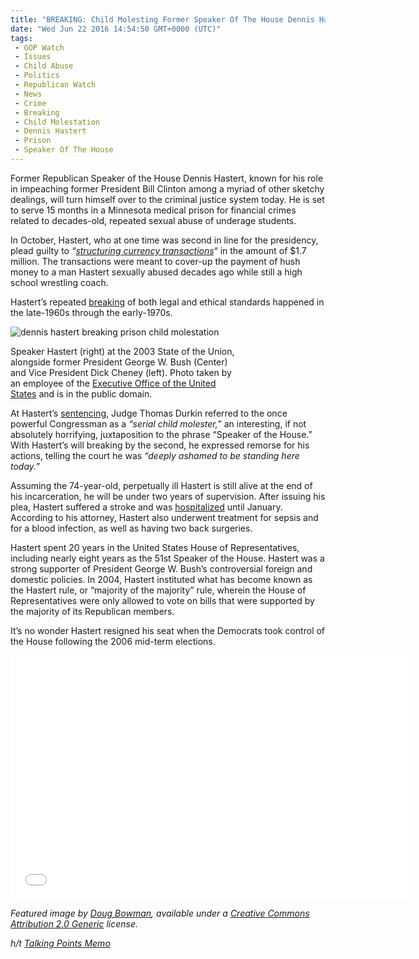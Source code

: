 ```yaml
---
title: "BREAKING: Child Molesting Former Speaker Of The House Dennis Hastert Going To Prison TODAY"
date: "Wed Jun 22 2016 14:54:50 GMT+0000 (UTC)"
tags: 
 - GOP Watch
 - Issues
 - Child Abuse
 - Politics
 - Republican Watch
 - News
 - Crime
 - Breaking
 - Child Molestation
 - Dennis Hastert
 - Prison
 - Speaker Of The House
---
```

<p>Former Republican Speaker of the House Dennis Hastert, known for his role in impeaching former President Bill Clinton among a myriad of other sketchy dealings, will turn himself over to the criminal justice system today. He is set to serve 15 months in a Minnesota medical prison for financial crimes related to decades-old, repeated sexual abuse of underage students.</p><p><!-- Quick Adsense WordPress Plugin: http://quicksense.net/ --></p><p>In October, Hastert, who at one time was second in line for the presidency, plead guilty to <em>&#x201C;<a href="http://talkingpointsmemo.com/livewire/former-house-speaker-dennis-hastert-to-report-to-prison?utm_content=buffer7053c&amp;utm_medium=social&amp;utm_source=twitter.com&amp;utm_campaign=buffer" onclick="__gaTracker(&apos;send&apos;, &apos;event&apos;, &apos;outbound-article&apos;, &apos;http://talkingpointsmemo.com/livewire/former-house-speaker-dennis-hastert-to-report-to-prison?utm_content=buffer7053c&amp;utm_medium=social&amp;utm_source=twitter.com&amp;utm_campaign=buffer&apos;, &apos;structuring currency transactions&apos;);">structuring currency transactions</a>&#x201C;</em> in the amount of $1.7 million. The transactions were meant to cover-up the payment of hush money to a man Hastert sexually abused decades ago while still a high school wrestling coach.</p><p>Hastert&#x2019;s repeated <a href="http://abcnews.go.com/Politics/speaker-house-dennis-hastert-report-prison/story?id=40026897" onclick="__gaTracker(&apos;send&apos;, &apos;event&apos;, &apos;outbound-article&apos;, &apos;http://abcnews.go.com/Politics/speaker-house-dennis-hastert-report-prison/story?id=40026897&apos;, &apos;breaking&apos;);">breaking</a> of both legal and ethical standards happened in the late-1960s through the early-1970s.</p><div id="attachment_138537" style="width: 360px" class="wp-caption aligncenter"><img class="size-medium wp-image-138537" src="//i1.wp.com/cdn.liberalamerica.org/wp-content/uploads/2016/06/Dick_Cheney_at_the_2003_State_of_the_Union-350x273.jpg?resize=350%2C273" alt="dennis hastert breaking prison child molestation" srcset="//cdn.liberalamerica.org/wp-content/uploads/2016/06/Dick_Cheney_at_the_2003_State_of_the_Union.jpg 350w, //cdn.liberalamerica.org/wp-content/uploads/2016/06/Dick_Cheney_at_the_2003_State_of_the_Union.jpg 64w, //cdn.liberalamerica.org/wp-content/uploads/2016/06/Dick_Cheney_at_the_2003_State_of_the_Union.jpg 514w" sizes="(max-width: 350px) 100vw, 350px" data-recalc-dims="1">
<p class="wp-caption-text">Speaker Hastert (right) at the 2003 State of the Union, alongside former President George W. Bush (Center) and Vice President Dick Cheney (left). Photo taken by an employee of the <a href="https://commons.wikimedia.org/wiki/File:Dick_Cheney_at_the_2003_State_of_the_Union.jpg" onclick="__gaTracker(&apos;send&apos;, &apos;event&apos;, &apos;outbound-article&apos;, &apos;https://commons.wikimedia.org/wiki/File:Dick_Cheney_at_the_2003_State_of_the_Union.jpg&apos;, &apos;Executive Office of the United States&apos;);">Executive Office of the United States</a> and is in the public domain.</p>
</div><p>At Hastert&#x2019;s <a href="http://talkingpointsmemo.com/livewire/hastert-sentenced-in-hus-money-case" onclick="__gaTracker(&apos;send&apos;, &apos;event&apos;, &apos;outbound-article&apos;, &apos;http://talkingpointsmemo.com/livewire/hastert-sentenced-in-hus-money-case&apos;, &apos;sentencing&apos;);">sentencing</a>, Judge Thomas Durkin referred to the once powerful Congressman as a <em>&#x201C;serial child molester,&#x201D;</em> an interesting, if not absolutely horrifying, juxtaposition to the phrase &#x201C;Speaker of the House.&#x201D; With Hastert&#x2019;s will breaking by the second, he expressed remorse for his actions, telling the court he was <em>&#x201C;deeply ashamed to be standing here today.&#x201D;</em></p><p>Assuming the 74-year-old, perpetually ill Hastert is still alive at the end of his incarceration, he will be under two years of supervision. After issuing his plea, Hastert suffered a stroke and was <a href="http://www.npr.org/sections/thetwo-way/2015/12/17/460161096/former-house-speaker-dennis-hastert-in-hospital-recovering-from-stroke" onclick="__gaTracker(&apos;send&apos;, &apos;event&apos;, &apos;outbound-article&apos;, &apos;http://www.npr.org/sections/thetwo-way/2015/12/17/460161096/former-house-speaker-dennis-hastert-in-hospital-recovering-from-stroke&apos;, &apos;hospitalized&apos;);">hospitalized</a> until January. According to his attorney, Hastert also underwent treatment for sepsis and for a blood infection, as well as having two back surgeries.</p><p>Hastert spent 20 years in the United States House of Representatives, including nearly eight years as the 51st Speaker of the House. Hastert was a strong supporter of President George W. Bush&#x2019;s controversial foreign and domestic policies. In 2004, Hastert instituted what has become known as the Hastert rule, or &#x201C;majority of the majority&#x201D; rule, wherein the House of Representatives were only allowed to vote on bills that were supported by the majority of its Republican members.</p><p><!-- Quick Adsense WordPress Plugin: http://quicksense.net/ --></p><p>It&#x2019;s no wonder Hastert resigned his seat when the Democrats took control of the House following the 2006 mid-term elections.</p><p><span class="embed-youtube" style="text-align:center; display: block;"><iframe class="youtube-player" type="text/html" width="640" height="390" src="//www.youtube.com/embed/NjdexPHzi9w?version=3&amp;rel=1&amp;fs=1&amp;autohide=2&amp;showsearch=0&amp;showinfo=1&amp;iv_load_policy=1&amp;wmode=transparent" allowfullscreen="true" style="border:0;"></iframe></span></p><p><em>Featured image by <a href="https://www.flickr.com/photos/bistrosavage/66726697" onclick="__gaTracker(&apos;send&apos;, &apos;event&apos;, &apos;outbound-article&apos;, &apos;https://www.flickr.com/photos/bistrosavage/66726697&apos;, &apos;Doug Bowman&apos;);">Doug Bowman</a>, available under a <a href="https://creativecommons.org/licenses/by/2.0/" onclick="__gaTracker(&apos;send&apos;, &apos;event&apos;, &apos;outbound-article&apos;, &apos;https://creativecommons.org/licenses/by/2.0/&apos;, &apos;Creative Commons Attribution 2.0 Generic&apos;);">Creative Commons Attribution 2.0 Generic</a> license.</em></p><p><em>h/t <a href="http://talkingpointsmemo.com/livewire/former-house-speaker-dennis-hastert-to-report-to-prison?utm_content=buffer7053c&amp;utm_medium=social&amp;utm_source=twitter.com&amp;utm_campaign=buffer" onclick="__gaTracker(&apos;send&apos;, &apos;event&apos;, &apos;outbound-article&apos;, &apos;http://talkingpointsmemo.com/livewire/former-house-speaker-dennis-hastert-to-report-to-prison?utm_content=buffer7053c&amp;utm_medium=social&amp;utm_source=twitter.com&amp;utm_campaign=buffer&apos;, &apos;Talking Points Memo&apos;);">Talking Points Memo</a></em></p><div style="font-size:0px;height:0px;line-height:0px;margin:0;padding:0;clear:both"></div>